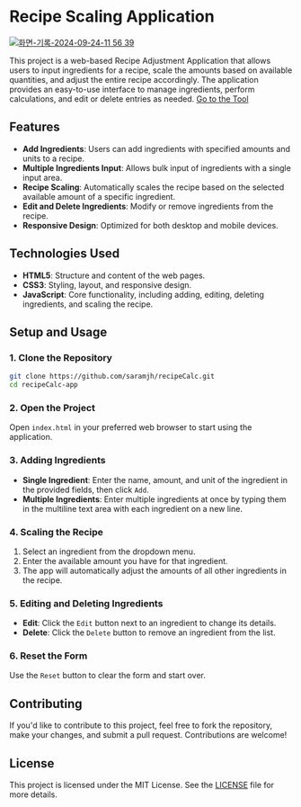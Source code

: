 # Recipe Scaling Application
<a href="https://saramjh.github.io/recipeCalc/">![화면-기록-2024-09-24-11 56 39](https://github.com/user-attachments/assets/3a041609-0bd1-40a0-b159-1292303a5b5f)
</a>

This project is a web-based Recipe Adjustment Application that allows users to input ingredients for a recipe, scale the amounts based on available quantities, and adjust the entire recipe accordingly. The application provides an easy-to-use interface to manage ingredients, perform calculations, and edit or delete entries as needed.
<a href="https://saramjh.github.io/recipeCalc/">Go to the Tool</a>

## Features

- **Add Ingredients**: Users can add ingredients with specified amounts and units to a recipe.
- **Multiple Ingredients Input**: Allows bulk input of ingredients with a single input area.
- **Recipe Scaling**: Automatically scales the recipe based on the selected available amount of a specific ingredient.
- **Edit and Delete Ingredients**: Modify or remove ingredients from the recipe.
- **Responsive Design**: Optimized for both desktop and mobile devices.

## Technologies Used

- **HTML5**: Structure and content of the web pages.
- **CSS3**: Styling, layout, and responsive design.
- **JavaScript**: Core functionality, including adding, editing, deleting ingredients, and scaling the recipe.

## Setup and Usage

### 1. Clone the Repository

```bash
git clone https://github.com/saramjh/recipeCalc.git
cd recipeCalc-app
```

### 2. Open the Project

Open `index.html` in your preferred web browser to start using the application.

### 3. Adding Ingredients

- **Single Ingredient**: Enter the name, amount, and unit of the ingredient in the provided fields, then click `Add`.
- **Multiple Ingredients**: Enter multiple ingredients at once by typing them in the multiline text area with each ingredient on a new line.

### 4. Scaling the Recipe

1. Select an ingredient from the dropdown menu.
2. Enter the available amount you have for that ingredient.
3. The app will automatically adjust the amounts of all other ingredients in the recipe.

### 5. Editing and Deleting Ingredients

- **Edit**: Click the `Edit` button next to an ingredient to change its details.
- **Delete**: Click the `Delete` button to remove an ingredient from the list.

### 6. Reset the Form

Use the `Reset` button to clear the form and start over.

## Contributing

If you'd like to contribute to this project, feel free to fork the repository, make your changes, and submit a pull request. Contributions are welcome!

## License

This project is licensed under the MIT License. See the [LICENSE](LICENSE) file for more details.
